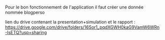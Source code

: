 Pour le bon fonctionnement de l'application il faut créer une donnée nommée blogperso

lien du drive contenant la presentation+simulation et le rapport : https://drive.google.com/drive/folders/16Sor1_pqdXGWH0kaG9VamW6WRn-IsETQ?usp=sharing
